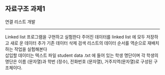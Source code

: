 ## 자료구조 과제1

연결 리스트 개발 

---------------------------

  Linked list 프로그램을 구현하고 실험한다 주어진 데이터를 linked list 에 모두 저장하고 새로
운 데이터 추가 기존 데이터 삭제 검색 리스트의 데이터 순서를 역순으로 재배치 하는 작업을 실험해본다<br>
삽입할 데이터는 텍스트 파일 student data .txt 에 들어 있는 학생 명단이며 각 학생의 명단은
이름 (문자열)과 학번 (정수), 전화번호 (문자열), 거주지역(문자열)로 구성된 구조체이다.<br>
